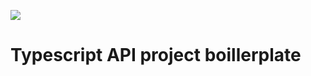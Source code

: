 ![](https://github.com/ryodeushii/ts3-express-api/workflows/Node%20CI/badge.svg?branch=master)


# Typescript API project boillerplate
